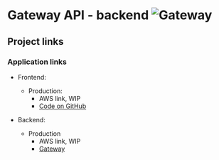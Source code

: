 # Gateway API - backend ![Gateway](https://github.com/Ohtu-KSDeitti/gateway/actions/workflows/main.yml/badge.svg)

## Project links

### Application links

- Frontend:

  - Production:
    - AWS link, WIP
    - [Code on GitHub](https://github.com/Ohtu-KSDeitti/frontend_ksd)

- Backend:
  - Production
    - AWS link, WIP
    - [Gateway](https://github.com/Ohtu-KSDeitti/gateway)
